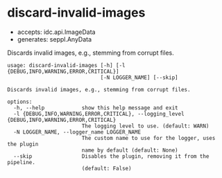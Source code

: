 # discard-invalid-images

* accepts: idc.api.ImageData
* generates: seppl.AnyData

Discards invalid images, e.g., stemming from corrupt files.

```
usage: discard-invalid-images [-h] [-l {DEBUG,INFO,WARNING,ERROR,CRITICAL}]
                              [-N LOGGER_NAME] [--skip]

Discards invalid images, e.g., stemming from corrupt files.

options:
  -h, --help            show this help message and exit
  -l {DEBUG,INFO,WARNING,ERROR,CRITICAL}, --logging_level {DEBUG,INFO,WARNING,ERROR,CRITICAL}
                        The logging level to use. (default: WARN)
  -N LOGGER_NAME, --logger_name LOGGER_NAME
                        The custom name to use for the logger, uses the plugin
                        name by default (default: None)
  --skip                Disables the plugin, removing it from the pipeline.
                        (default: False)
```
